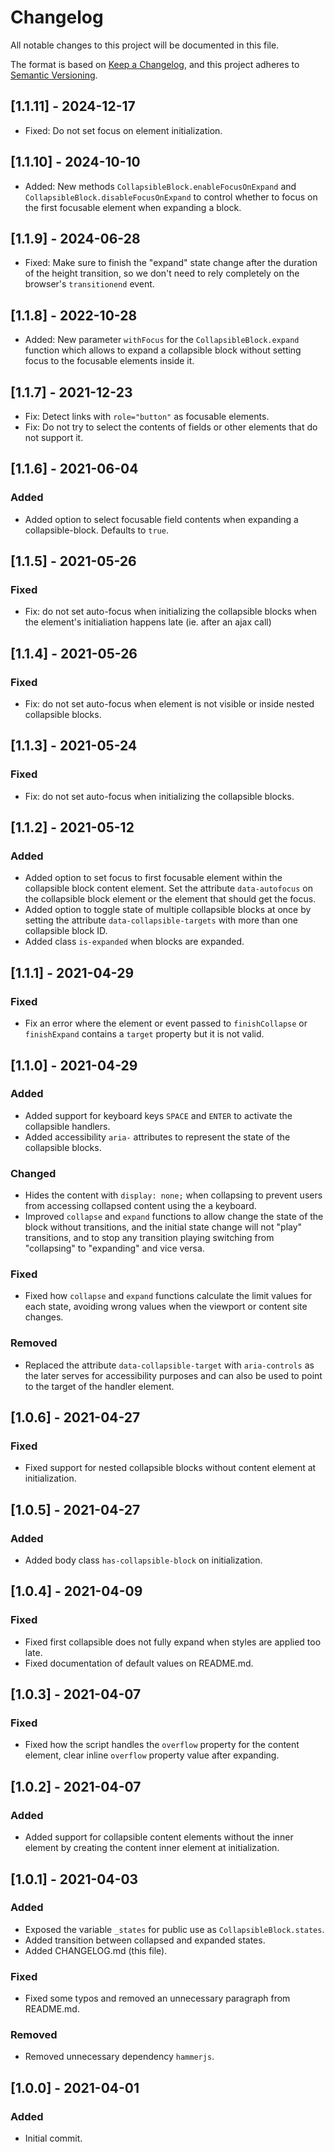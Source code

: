 # Changelog

All notable changes to this project will be documented in this file.

The format is based on [Keep a Changelog](https://keepachangelog.com/en/1.0.0/), and this project adheres to [Semantic Versioning](https://semver.org/spec/v2.0.0.html).

## [1.1.11] - 2024-12-17

- Fixed: Do not set focus on element initialization.

## [1.1.10] - 2024-10-10

- Added: New methods `CollapsibleBlock.enableFocusOnExpand` and `CollapsibleBlock.disableFocusOnExpand` to control whether to focus on the first focusable element when expanding a block.

## [1.1.9] - 2024-06-28

- Fixed: Make sure to finish the "expand" state change after the duration of the height transition, so we don't need to rely completely on the browser's `transitionend` event.

## [1.1.8] - 2022-10-28

- Added: New parameter `withFocus` for the `CollapsibleBlock.expand` function which allows to expand a collapsible block without setting focus to the focusable elements inside it.

## [1.1.7] - 2021-12-23

- Fix: Detect links with `role="button"` as focusable elements.
- Fix: Do not try to select the contents of fields or other elements that do not support it.

## [1.1.6] - 2021-06-04

### Added

- Added option to select focusable field contents when expanding a collapsible-block. Defaults to `true`.

## [1.1.5] - 2021-05-26

### Fixed

- Fix: do not set auto-focus when initializing the collapsible blocks when the element's initialiation happens late (ie. after an ajax call)

## [1.1.4] - 2021-05-26

### Fixed

- Fix: do not set auto-focus when element is  not visible or inside nested collapsible blocks.

## [1.1.3] - 2021-05-24

### Fixed

- Fix: do not set auto-focus when initializing the collapsible blocks.

## [1.1.2] - 2021-05-12

### Added

- Added option to set focus to first focusable element within the collapsible block content element. Set the attribute `data-autofocus` on the collapsible block element or the element that should get the focus.
- Added option to toggle state of multiple collapsible blocks at once by setting the attribute `data-collapsible-targets` with more than one collapsible block ID.
- Added class `is-expanded` when blocks are expanded.

## [1.1.1] - 2021-04-29

### Fixed

- Fix an error where the element or event passed to `finishCollapse` or `finishExpand` contains a `target` property but it is not valid.

## [1.1.0] - 2021-04-29

### Added

- Added support for keyboard keys `SPACE` and `ENTER` to activate the collapsible handlers.
- Added accessibility `aria-` attributes to represent the state of the collapsible blocks.

### Changed

- Hides the content with `display: none;` when collapsing to prevent users from accessing collapsed content using the a keyboard.
- Improved `collapse` and `expand` functions to allow change the state of the block without transitions, and the initial state change will not "play" transitions, and to stop any transition playing switching from "collapsing" to "expanding" and vice versa.

### Fixed

- Fixed how `collapse` and `expand` functions calculate the limit values for each state, avoiding wrong values when the viewport or content site changes.

### Removed

- Replaced the attribute `data-collapsible-target` with `aria-controls` as the later serves for accessibility purposes and can also be used to point to the target of the handler element.

## [1.0.6] - 2021-04-27

### Fixed

- Fixed support for nested collapsible blocks without content element at initialization.

## [1.0.5] - 2021-04-27

### Added

- Added body class `has-collapsible-block` on initialization.

## [1.0.4] - 2021-04-09

### Fixed

- Fixed first collapsible does not fully expand when styles are applied too late.
- Fixed documentation of default values on README.md.

## [1.0.3] - 2021-04-07

### Fixed

- Fixed how the script handles the `overflow` property for the content element, clear inline `overflow` property value after expanding.

## [1.0.2] - 2021-04-07

### Added

- Added support for collapsible content elements without the inner element by creating the content inner element at initialization.

## [1.0.1] - 2021-04-03

### Added

- Exposed the variable `_states` for public use as `CollapsibleBlock.states`.
- Added transition between collapsed and expanded states.
- Added CHANGELOG.md (this file).

### Fixed

- Fixed some typos and removed an unnecessary paragraph from README.md.

### Removed

- Removed unnecessary dependency `hammerjs`.

## [1.0.0] - 2021-04-01

### Added

- Initial commit.
